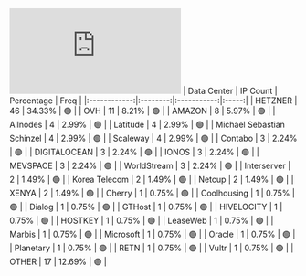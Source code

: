 ![Diagramm](https://github.com/111STAVR111/props/blob/main/Celestia/Testnet/Decentralization/1/README.md)
| Data Center | IP Count | Percentage | Freq |
|:------------:|:--------:|:-----------:|:-----:|
| HETZNER | 46 | 34.33% | 🟢 |
| OVH | 11 | 8.21% | 🟢 |
| AMAZON | 8 | 5.97% | 🟢 |
| Allnodes | 4 | 2.99% | 🟢 |
| Latitude | 4 | 2.99% | 🟢 |
| Michael Sebastian Schinzel | 4 | 2.99% | 🟢 |
| Scaleway | 4 | 2.99% | 🟢 |
| Contabo | 3 | 2.24% | 🟢 |
| DIGITALOCEAN | 3 | 2.24% | 🟢 |
| IONOS | 3 | 2.24% | 🟢 |
| MEVSPACE | 3 | 2.24% | 🟢 |
| WorldStream | 3 | 2.24% | 🟢 |
| Interserver | 2 | 1.49% | 🟢 |
| Korea Telecom | 2 | 1.49% | 🟢 |
| Netcup | 2 | 1.49% | 🟢 |
| XENYA | 2 | 1.49% | 🟢 |
| Cherry | 1 | 0.75% | 🟢 |
| Coolhousing | 1 | 0.75% | 🟢 |
| Dialog | 1 | 0.75% | 🟢 |
| GTHost | 1 | 0.75% | 🟢 |
| HIVELOCITY | 1 | 0.75% | 🟢 |
| HOSTKEY | 1 | 0.75% | 🟢 |
| LeaseWeb | 1 | 0.75% | 🟢 |
| Marbis | 1 | 0.75% | 🟢 |
| Microsoft | 1 | 0.75% | 🟢 |
| Oracle | 1 | 0.75% | 🟢 |
| Planetary | 1 | 0.75% | 🟢 |
| RETN | 1 | 0.75% | 🟢 |
| Vultr | 1 | 0.75% | 🟢 |
| OTHER | 17 | 12.69% | 🟢 |